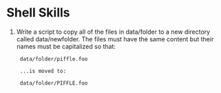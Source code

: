 Shell Skills
============

1. Write a script to copy all of the files in data/folder to a new directory
   called data/newfolder. The files must have the same content but their names
   must be capitalized so that:

        data/folder/piffle.foo

        ...is moved to:

        data/folder/PIFFLE.foo

        
